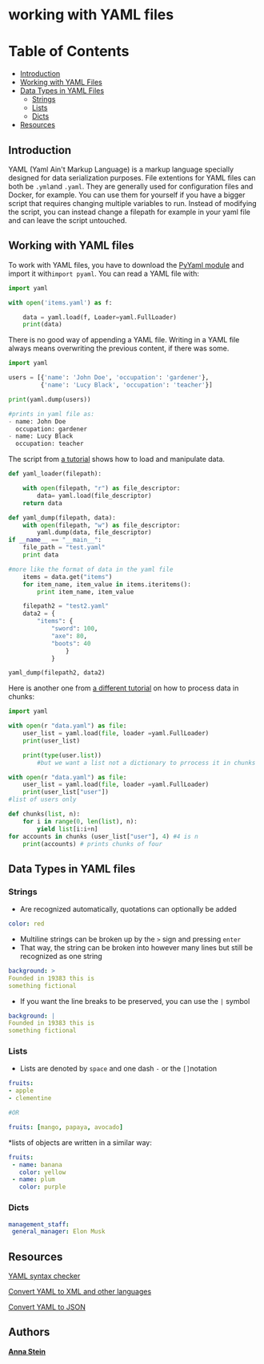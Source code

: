 # working with YAML files

# Table of Contents
- [Introduction](#Introduction)
- [Working with YAML Files](#working)
- [Data Types in YAML Files](#datatypes)
    - [Strings](#strings)
    - [Lists](#lists)
    - [Dicts](#dicts)
- [Resources](#resources)



## Introduction <a name="Introduction"></a>
YAML (Yaml Ain't Markup Language) is a markup language specially designed for data serialization purposes. File extentions for YAML files can both be `.yml`and `.yaml`. They are generally used for configuration files and Docker, for example. You can use them for yourself if you have a bigger script that requires changing multiple variables to run. Instead of modifying the script, you can instead change a filepath for example in your yaml file and can leave the script untouched.

## Working with YAML files<a name="working"></a>
To work with YAML files, you have to download the <a href="https://pyyaml.org/">PyYaml module</a> and import it with`import pyaml`.
You can read a YAML file with:
```python
import yaml

with open('items.yaml') as f:

    data = yaml.load(f, Loader=yaml.FullLoader)
    print(data)
```
There is no good way of appending a YAML file. Writing in a YAML file always means overwriting the previous content, if there was some.
```python
import yaml

users = [{'name': 'John Doe', 'occupation': 'gardener'},
         {'name': 'Lucy Black', 'occupation': 'teacher'}]

print(yaml.dump(users))

#prints in yaml file as:
- name: John Doe
  occupation: gardener
- name: Lucy Black
  occupation: teacher
```
The script from <a href="https://pyyaml.org/">a tutorial</a> shows how to load and manipulate data.
```python
def yaml_loader(filepath):

	with open(filepath, "r") as file_descriptor:
		data= yaml.load(file_descriptor)
	return data

def yaml_dump(filepath, data):
	with open(filepath, "w") as file_descriptor:
		yaml.dump(data, file_descriptor)
if __name__ == "__main__":
	file_path = "test.yaml"
	print data

#more like the format of data in the yaml file
	items = data.get("items")
	for item_name, item_value in items.iteritems():
		print item_name, item_value

	filepath2 = "test2.yaml"
	data2 = {
	    "items": {
			"sword": 100,
			"axe": 80,
			"boots": 40
				}
	        }

yaml_dump(filepath2, data2)
```
Here is another one from <a href="https://www.youtube.com/watch?v=rQ3U5VEGg7Q">a different tutorial</a> on how to process data in chunks:
```python
import yaml

with open(r "data.yaml") as file:
	user_list = yaml.load(file, loader =yaml.FullLoader)
	print(user_list)

	print(type(user.list))
		#but we want a list not a dictionary to prrocess it in chunks

with open(r "data.yaml") as file:
	user_list = yaml.load(file, loader =yaml.FullLoader)
	print(user_list["user"])
#list of users only

def chunks(list, n):
	for i in range(0, len(list), n):
		yield list[i:i+n]
for accounts in chunks (user_list["user"], 4) #4 is n
	print(accounts) # prints chunks of four
```

## Data Types in YAML files<a name="datatypes"></a>
### Strings<a name="strings"></a>
* Are recognized automatically, quotations can optionally be added
```yaml
color: red
```
* Multiline strings can be broken up by the `>` sign and pressing `enter`
* That way, the string can be broken into however many lines but still be recognized as one string
```yaml
background: >
Founded in 19383 this is
something fictional
```
* If you want the line breaks to be preserved, you can use the `|` symbol

```yaml
background: |
Founded in 19383 this is
something fictional
```

### Lists<a name="lists"></a>
* Lists are denoted by `space` and one dash `-` or the `[]`notation
```Yaml
fruits:
- apple
- clementine

#OR

fruits: [mango, papaya, avocado]
```
*lists of objects are written in a similar way:
```YAML
fruits:
 - name: banana
   color: yellow
 - name: plum
   color: purple
```

### Dicts<a name="dicts"></a>
```YAML
management_staff:
 general_manager: Elon Musk
```

## Resources<a name="resources"></a>
<a href="https://yamlchecker.com/">YAML syntax checker</a>

<a href="https://onlinexmltools.com/">Convert YAML to XML and other languages</a>

<a href="https://jsonformatter.org/yaml-to-json">Convert YAML to JSON</a>

## Authors
[**Anna Stein**](https://slam.phil.hhu.de/authors/anna/)
